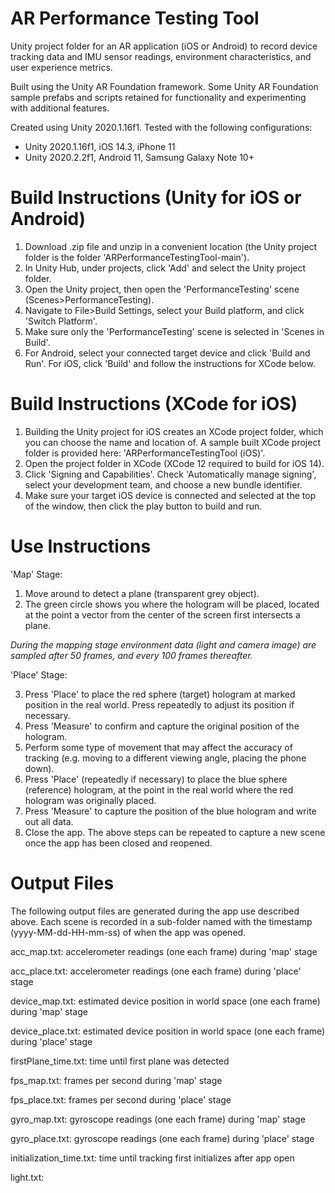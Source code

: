 # AR Performance Testing Tool

Unity project folder for an AR application (iOS or Android) to record device tracking data and IMU sensor readings, environment characteristics, and user experience metrics.

Built using the Unity AR Foundation framework. Some Unity AR Foundation sample prefabs and scripts retained for functionality and experimenting with additional features.

Created using Unity 2020.1.16f1. Tested with the following configurations:
- Unity 2020.1.16f1, iOS 14.3, iPhone 11
- Unity 2020.2.2f1, Android 11, Samsung Galaxy Note 10+ 

# Build Instructions (Unity for iOS or Android)

1) Download .zip file and unzip in a convenient location (the Unity project folder is the folder 'ARPerformanceTestingTool-main'). 
2) In Unity Hub, under projects, click 'Add' and select the Unity project folder.
3) Open the Unity project, then open the 'PerformanceTesting' scene (Scenes>PerformanceTesting).
4) Navigate to File>Build Settings, select your Build platform, and click 'Switch Platform'.
5) Make sure only the 'PerformanceTesting' scene is selected in 'Scenes in Build'.
6) For Android, select your connected target device and click 'Build and Run'. For iOS, click 'Build' and follow the instructions for XCode below.

# Build Instructions (XCode for iOS)

1) Building the Unity project for iOS creates an XCode project folder, which you can choose the name and location of. A sample built XCode project folder is provided here: 'ARPerformanceTestingTool (iOS)'.
2) Open the project folder in XCode (XCode 12 required to build for iOS 14).
3) Click 'Signing and Capabilities'. Check 'Automatically manage signing', select your development team, and choose a new bundle identifier.
4) Make sure your target iOS device is connected and selected at the top of the window, then click the play button to build and run.

# Use Instructions

'Map' Stage:
1) Move around to detect a plane (transparent grey object). 
2) The green circle shows you where the hologram will be placed, located at the point a vector from the center of the screen first intersects a plane.

*During the mapping stage environment data (light and camera image) are sampled after 50 frames, and every 100 frames thereafter.*

'Place' Stage:

3) Press 'Place' to place the red sphere (target) hologram at marked position in the real world. Press repeatedly to adjust its position if necessary. 
4) Press 'Measure' to confirm and capture the original position of the hologram.
5) Perform some type of movement that may affect the accuracy of tracking (e.g. moving to a different viewing angle, placing the phone down).
6) Press 'Place' (repeatedly if necessary) to place the blue sphere (reference) hologram, at the point in the real world where the red hologram was originally placed.
7) Press 'Measure' to capture the position of the blue hologram and write out all data.
8) Close the app. The above steps can be repeated to capture a new scene once the app has been closed and reopened.

# Output Files

The following output files are generated during the app use described above. Each scene is recorded in a sub-folder named with the timestamp (yyyy-MM-dd-HH-mm-ss) of when the app was opened.

acc_map.txt: accelerometer readings (one each frame) during 'map' stage

acc_place.txt: accelerometer readings (one each frame) during 'place' stage

device_map.txt: estimated device position in world space (one each frame) during 'map' stage

device_place.txt: estimated device position in world space (one each frame) during 'place' stage

firstPlane_time.txt: time until first plane was detected

fps_map.txt: frames per second during 'map' stage

fps_place.txt: frames per second during 'place' stage

gyro_map.txt: gyroscope readings (one each frame) during 'map' stage

gyro_place.txt: gyroscope readings (one each frame) during 'place' stage

initialization_time.txt: time until tracking first initializes after app open

light.txt: 


